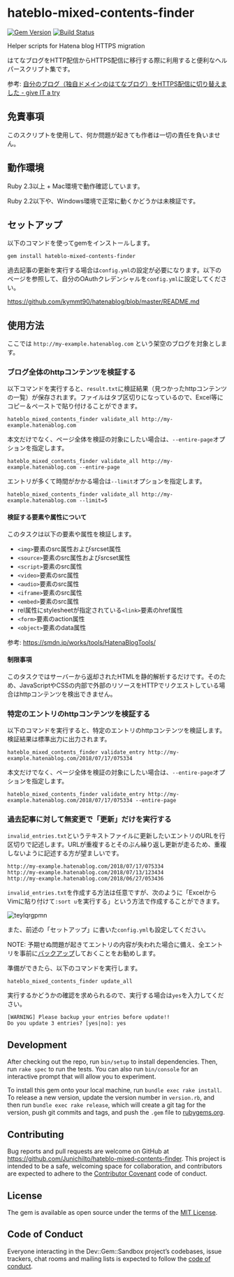 # hateblo-mixed-contents-finder

[![Gem Version](https://badge.fury.io/rb/hateblo-mixed-contents-finder.svg)](https://badge.fury.io/rb/hateblo-mixed-contents-finder) [![Build Status](https://travis-ci.org/JunichiIto/hateblo-mixed-contents-finder.svg?branch=master)](https://travis-ci.org/JunichiIto/hateblo-mixed-contents-finder)

Helper scripts for Hatena blog HTTPS migration

はてなブログをHTTP配信からHTTPS配信に移行する際に利用すると便利なヘルパースクリプト集です。

参考: [自分のブログ（独自ドメインのはてなブログ）をHTTPS配信に切り替えました \- give IT a try](https://blog.jnito.com/entry/2018/07/16/084116)

## 免責事項

このスクリプトを使用して、何か問題が起きても作者は一切の責任を負いません。

## 動作環境

Ruby 2.3以上 + Mac環境で動作確認しています。

Ruby 2.2以下や、Windows環境で正常に動くかどうかは未検証です。

## セットアップ

以下のコマンドを使ってgemをインストールします。

```
gem install hateblo-mixed-contents-finder
```

過去記事の更新を実行する場合は`config.yml`の設定が必要になります。以下のページを参照して、自分のOAuthクレデンシャルを`config.yml`に設定してください。

https://github.com/kymmt90/hatenablog/blob/master/README.md

## 使用方法

ここでは `http://my-example.hatenablog.com` という架空のブログを対象とします。

### ブログ全体のhttpコンテンツを検証する

以下コマンドを実行すると、`result.txt`に検証結果（見つかったhttpコンテンツの一覧）が保存されます。ファイルはタブ区切りになっているので、Excel等にコピー＆ペーストで貼り付けることができます。

```
hateblo_mixed_contents_finder validate_all http://my-example.hatenablog.com
```

本文だけでなく、ページ全体を検証の対象にしたい場合は、`--entire-page`オプションを指定します。

```
hateblo_mixed_contents_finder validate_all http://my-example.hatenablog.com --entire-page
```

エントリが多くて時間がかかる場合は`--limit`オプションを指定します。

```
hateblo_mixed_contents_finder validate_all http://my-example.hatenablog.com --limit=5
```

#### 検証する要素や属性について

このタスクは以下の要素や属性を検証します。

- `<img>`要素のsrc属性およびsrcset属性
- `<source>`要素のsrc属性およびsrcset属性
- `<script>`要素のsrc属性
- `<video>`要素のsrc属性
- `<audio>`要素のsrc属性
- `<iframe>`要素のsrc属性
- `<embed>`要素のsrc属性
- rel属性にstylesheetが指定されている`<link>`要素のhref属性
- `<form>`要素のaction属性
- `<object>`要素のdata属性

参考: https://smdn.jp/works/tools/HatenaBlogTools/

#### 制限事項

このタスクではサーバーから返却されたHTMLを静的解析するだけです。そのため、JavaScriptやCSSの内部で外部のリソースをHTTPでリクエストしている場合はhttpコンテンツを検出できません。

### 特定のエントリのhttpコンテンツを検証する

以下のコマンドを実行すると、特定のエントリのhttpコンテンツを検証します。検証結果は標準出力に出力されます。

```
hateblo_mixed_contents_finder validate_entry http://my-example.hatenablog.com/2018/07/17/075334
```

本文だけでなく、ページ全体を検証の対象にしたい場合は、`--entire-page`オプションを指定します。

```
hateblo_mixed_contents_finder validate_entry http://my-example.hatenablog.com/2018/07/17/075334 --entire-page
```

### 過去記事に対して無変更で「更新」だけを実行する

`invalid_entries.txt`というテキストファイルに更新したいエントリのURLを行区切りで記述します。URLが重複するとそのぶん繰り返し更新が走るため、重複しないように記述する方が望ましいです。

```
http://my-example.hatenablog.com/2018/07/17/075334
http://my-example.hatenablog.com/2018/07/13/123434
http://my-example.hatenablog.com/2018/06/27/053436
```

`invalid_entries.txt`を作成する方法は任意ですが、次のように「ExcelからVimに貼り付けて`:sort u`を実行する」という方法で作成することができます。

![teylqrgpmn](https://user-images.githubusercontent.com/1148320/43492276-2f8cb06a-9563-11e8-8594-42cb666a2df2.gif)

また、前述の「セットアップ」に書いた`config.yml`も設定してください。

NOTE: 予期せぬ問題が起きてエントリの内容が失われた場合に備え、全エントリを事前に[バックアップ](http://staff.hatenablog.com/entry/2014/08/22/180000)しておくことをお勧めします。

準備ができたら、以下のコマンドを実行します。

```
hateblo_mixed_contents_finder update_all
```

実行するかどうかの確認を求められるので、実行する場合は`yes`を入力してください。

```
[WARNING] Please backup your entries before update!!
Do you update 3 entries? [yes|no]: yes
```

## Development

After checking out the repo, run `bin/setup` to install dependencies. Then, run `rake spec` to run the tests. You can also run `bin/console` for an interactive prompt that will allow you to experiment.

To install this gem onto your local machine, run `bundle exec rake install`. To release a new version, update the version number in `version.rb`, and then run `bundle exec rake release`, which will create a git tag for the version, push git commits and tags, and push the `.gem` file to [rubygems.org](https://rubygems.org).

## Contributing

Bug reports and pull requests are welcome on GitHub at https://github.com/JunichiIto/hateblo-mixed-contents-finder. This project is intended to be a safe, welcoming space for collaboration, and contributors are expected to adhere to the [Contributor Covenant](http://contributor-covenant.org) code of conduct.

## License

The gem is available as open source under the terms of the [MIT License](https://opensource.org/licenses/MIT).

## Code of Conduct

Everyone interacting in the Dev::Gem::Sandbox project’s codebases, issue trackers, chat rooms and mailing lists is expected to follow the [code of conduct](https://github.com/JunichiIto/hateblo-mixed-contents-finder/blob/master/CODE_OF_CONDUCT.md).

